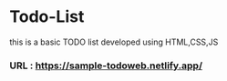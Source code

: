# Todo-List

this is a basic TODO list developed using HTML,CSS,JS
### URL : https://sample-todoweb.netlify.app/
